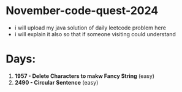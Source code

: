 # November-code-quest-2024
- i will upload my java solution of daily leetcode problem here
- i will explain it also so that if someone visiting could understand
# Days:
1. **1957 - Delete Characters to makw Fancy String** (easy)
2. **2490 - Circular Sentence** (easy)
